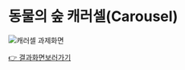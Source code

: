 # 동물의 숲 캐러셀(Carousel)

![캐러셀 과제화면](https://user-images.githubusercontent.com/98005356/169319308-626211a9-fcfe-431f-a099-63d89fd2ae88.gif)

[👉 결과화면보러가기](https://hyebin-woo.github.io/Carousel/)
